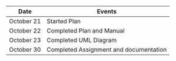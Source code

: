 | Date         | Events
|--------------|--------------------
|October 21    | Started Plan
|October 22    | Completed Plan and Manual
|October 23    | Completed UML Diagram
|October 30    | Completed Assignment and documentation
